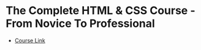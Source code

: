 # The Complete HTML & CSS Course - From Novice To Professional

* [Course Link](https://www.udemy.com/htmlwebsite/learn/v4/overview)
